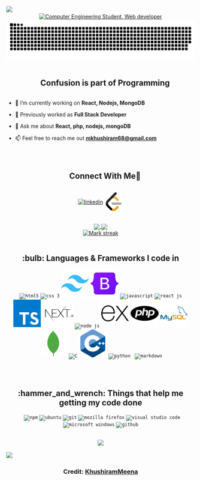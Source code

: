 <!--horizontal divider(gradiant)-->
<img src="https://user-images.githubusercontent.com/73097560/115834477-dbab4500-a447-11eb-908a-139a6edaec5c.gif">

<!--h1 without bottom border-->
<div align="center">
    <a href="https://git.io/typing-svg"><img src="https://readme-typing-svg.demolab.com?font=Roboto+Slab&color=%237E3ACE&size=30&center=true&vCenter=true&width=450&lines=Hi+👋,+I'm+Khushiram+Meena;" alt="Computer Engineering Student,  Web developer"></a>
</div>


<!--- snake -->
<div align="center">
  <img  src="https://github.com/1999AZZAR/1999AZZAR/blob/main/resources/img/grid-snake.svg"
       alt="snake" /></a>
</div>


<!--h2 without bottom border-->
<div id="user-content-toc">
  <ul align="center">
    <summary><h2 style="display: inline-block">Confusion is part of Programming</h2></summary>
  </ul>
</div>


<!--Intro start-->
- 🔭 I’m currently working on **React, Nodejs, MongoDB**

- 💼 Previously worked as **Full Stack Developer**

- 💬 Ask me about **React, php, nodejs, mongoDB**

- 📫 Feel free to reach me out **mkhushiram68@gmail.com**
<!--Intro end-->

</br>

<!-- Connect with me -->
<!--h2 without bottom border-->
<div id="user-content-toc">
  <ul align="center">
    <summary><h2 style="display: inline-block">Connect With Me🤝</h2></summary>
  </ul>
</div>

<!--icons and links-->
<p align="center">
<a href="https://www.linkedin.com/in/khushiram1/" target="blank"><img align="center" src="https://user-images.githubusercontent.com/88904952/234979284-68c11d7f-1acc-4f0c-ac78-044e1037d7b0.png" alt="linkedin" height="50" width="50" /></a>
<!-- <a href="https://www.instagram.com/krm.68_/" target="blank"><img align="center" src="https://user-images.githubusercontent.com/88904952/234981169-2dd1e58f-4b7e-468c-8213-034ba62156c3.png" alt="instagram" height="50" width="50" /></a> -->
<a href="https://leetcode.com/khushiram1/" target="blank"><img align="center" src="https://github.com/0xYashAnand/0xYashAnand/blob/main/img/-your-coding-skills-and-quickly-.png" alt="khushiram1" height="50" width="50" /></a>
</p>

</br>

<!-- Stat's Of GitHub-->
<div align="center">
 <a href="https://github.com/KhushiramMeena/github-readme-stats">
  <img height=200 align="center" src="https://github-readme-stats.vercel.app/api?username=KhushiramMeena&theme=vue-dark&&rank_icon=github" />
</a>
<a href="https://github.com/KhushiramMeena/convoychat">
  <img height=200 align="center" src="https://github-readme-stats.vercel.app/api/top-langs?username=KhushiramMeena&hide_progress=true&layout=compact&langs_count=10&card_width=320" />
</a>  
</br>
<a href="https://github.com/KhushiramMeena/Markstreak">
  <img  title="🔥 Get streak stats for your profile at git.io/streak-stats" alt="Mark streak" src="https://github-readme-streak-stats.herokuapp.com/?user=KhushiramMeena&theme=dark&hide_border=false" /> 
</a>

</div>

</br>

<div align=center>
<h2>:bulb: Languages & Frameworks I code in</h2>
<code><img title="HTML 5" alt="html5" width="75px" src="https://cdn.jsdelivr.net/gh/devicons/devicon/icons/html5/html5-original.svg" /></code>
<code><img title="CSS 3" alt="css 3" width="75px" src="https://cdn.jsdelivr.net/gh/devicons/devicon/icons/css3/css3-original.svg" /></code>
<code><img title="Tailwindcss" alt="tailwindcss" width="75px" src="https://github.com/devicons/devicon/blob/v2.15.1/icons/tailwindcss/tailwindcss-plain.svg" /></code>  
<code><img title="Bootstrap" alt="bootstrap" width="75px" src="https://github.com/devicons/devicon/blob/v2.15.1/icons/bootstrap/bootstrap-original.svg" /></code>
<code><img title="JavaScript" alt="javascript" width="75px" src="https://cdn.jsdelivr.net/gh/devicons/devicon/icons/javascript/javascript-original.svg" /></code>
<code><img title="ReactJS" alt="react js" width="75px" src="https://cdn.jsdelivr.net/gh/devicons/devicon/icons/react/react-original.svg" /></code>
<code><img title="Typescript" alt="typescript" width="75px" src="https://github.com/devicons/devicon/blob/v2.15.1/icons/typescript/typescript-original.svg" /></code>
<code> <img title="Next.js" alt="next.js" width="75px" src="https://github.com/devicons/devicon/blob/v2.15.1/icons/nextjs/nextjs-original-wordmark.svg" /></code>
<code><img title="NodeJS" alt="node js" width="75px" src="https://cdn.jsdelivr.net/gh/devicons/devicon/icons/nodejs/nodejs-original.svg" /></code>
<code><img title="ExpressJS" alt="express js" width="75px" src="https://github.com/devicons/devicon/blob/v2.15.1/icons/express/express-original.svg" /></code>
<code><img title="PHP" alt="PHP" width="75px" src="https://github.com/devicons/devicon/blob/v2.15.1/icons/php/php-plain.svg" /></code>
<code><img title="MYSQL" alt="MYSQL" width="75px" src="https://github.com/devicons/devicon/blob/v2.15.1/icons/mysql/mysql-original-wordmark.svg" /></code>
<code><img title="MongoDB" alt="MongoDB" width="75px" src="https://github.com/devicons/devicon/blob/v2.15.1/icons/mongodb/mongodb-plain.svg" /></code>
<code><img title="C" alt="C" width="75px" src="https://cdn.jsdelivr.net/gh/devicons/devicon/icons/c/c-original.svg" /></code>
<code><img title="C++" alt="C++" width="75px" src="https://github.com/devicons/devicon/blob/v2.15.1/icons/cplusplus/cplusplus-original.svg" /></code>
<code><img title="Python" alt="python" width="75px" src="https://cdn.jsdelivr.net/gh/devicons/devicon/icons/python/python-original.svg" /></code>
<code> <img title="Markdown" alt="markdown" width="75px" src="https://cdn.jsdelivr.net/gh/devicons/devicon/icons/markdown/markdown-original.svg" /></code>

</br></br>

<h2>:hammer_and_wrench: Things that help me getting my code done</h2>
<code> <img title="npm" alt="npm" width="75px" src="https://cdn.jsdelivr.net/gh/devicons/devicon/icons/npm/npm-original-wordmark.svg" /></code>
<code><img title="Ubuntu" alt="ubuntu" width="75px" src="https://cdn.jsdelivr.net/gh/devicons/devicon/icons/ubuntu/ubuntu-plain.svg" /></code>
<code><img title="Git" alt="git" width="75px" src="https://cdn.jsdelivr.net/gh/devicons/devicon/icons/git/git-original.svg" /></code>
<code><img title="Mozilla Firefox" alt="mozilla firefox" width="75px" src="https://cdn.jsdelivr.net/gh/devicons/devicon/icons/firefox/firefox-original.svg" /></code>
<code><img title="VS Code" alt="visual studio code" width="75px" src="https://cdn.jsdelivr.net/gh/devicons/devicon/icons/vscode/vscode-original.svg" /></code>
<code><img title="MS Windows" alt="microsoft windows" width="75px" src="https://cdn.jsdelivr.net/gh/devicons/devicon/icons/windows8/windows8-original.svg" /></code>
<code><img title="GitHub" alt="github" width="75px" src="https://cdn.jsdelivr.net/gh/devicons/devicon/icons/github/github-original.svg" /></code>
</br></br>
</div>
       
<!--- stats (end) -->


<!--profile visit count-->
<div align="center">
  
![](https://komarev.com/ghpvc/?username=KhushiramMeena&style=for-the-badge)

</div>

<!--horizontal divider(gradiant)-->
<img src="https://user-images.githubusercontent.com/73097560/115834477-dbab4500-a447-11eb-908a-139a6edaec5c.gif">
<!--Credit-->

<div align="center">
  
### Credit: [KhushiramMeena](https://github.com/KhushiramMeena)
  
</div>
